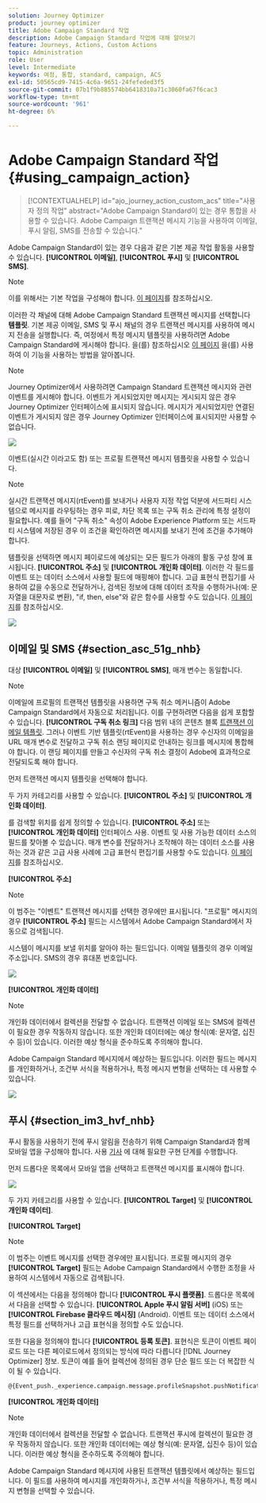 ```yaml
---
solution: Journey Optimizer
product: journey optimizer
title: Adobe Campaign Standard 작업
description: Adobe Campaign Standard 작업에 대해 알아보기
feature: Journeys, Actions, Custom Actions
topic: Administration
role: User
level: Intermediate
keywords: 여정, 통합, standard, campaign, ACS
exl-id: 50565cd9-7415-4c6a-9651-24fefeded3f5
source-git-commit: 07b1f9b885574bb6418310a71c3060fa67f6cac3
workflow-type: tm+mt
source-wordcount: '961'
ht-degree: 6%

---
```


# Adobe Campaign Standard 작업 {#using_campaign_action}

>[!CONTEXTUALHELP]
>id="ajo_journey_action_custom_acs"
>title="사용자 정의 작업"
>abstract="Adobe Campaign Standard이 있는 경우 통합을 사용할 수 있습니다. Adobe Campaign 트랜잭션 메시지 기능을 사용하여 이메일, 푸시 알림, SMS를 전송할 수 있습니다."

Adobe Campaign Standard이 있는 경우 다음과 같은 기본 제공 작업 활동을 사용할 수 있습니다. **[!UICONTROL 이메일]**, **[!UICONTROL 푸시]** 및 **[!UICONTROL SMS]**.

>[!NOTE]
>
>이를 위해서는 기본 작업을 구성해야 합니다. [이 페이지](../action/acs-action.md)를 참조하십시오.

이러한 각 채널에 대해 Adobe Campaign Standard 트랜잭션 메시지를 선택합니다 **템플릿**. 기본 제공 이메일, SMS 및 푸시 채널의 경우 트랜잭션 메시지를 사용하여 메시지 전송을 실행합니다. 즉, 여정에서 특정 메시지 템플릿을 사용하려면 Adobe Campaign Standard에 게시해야 합니다. 을(를) 참조하십시오 [이 페이지](https://experienceleague.adobe.com/docs/campaign-standard/using/communication-channels/transactional-messaging/getting-started-with-transactional-msg.html?lang=ko) 을(를) 사용하여 이 기능을 사용하는 방법을 알아봅니다.

>[!NOTE]
>
>Journey Optimizer에서 사용하려면 Campaign Standard 트랜잭션 메시지와 관련 이벤트를 게시해야 합니다. 이벤트가 게시되었지만 메시지는 게시되지 않은 경우 Journey Optimizer 인터페이스에 표시되지 않습니다. 메시지가 게시되었지만 연결된 이벤트가 게시되지 않은 경우 Journey Optimizer 인터페이스에 표시되지만 사용할 수 없습니다.

![](assets/journey59.png)

이벤트(실시간 이라고도 함) 또는 프로필 트랜잭션 메시지 템플릿을 사용할 수 있습니다.

>[!NOTE]
>
>실시간 트랜잭션 메시지(rtEvent)를 보내거나 사용자 지정 작업 덕분에 서드파티 시스템으로 메시지를 라우팅하는 경우 피로, 차단 목록 또는 구독 취소 관리에 특정 설정이 필요합니다. 예를 들어 &quot;구독 취소&quot; 속성이 Adobe Experience Platform 또는 서드파티 시스템에 저장된 경우 이 조건을 확인하려면 메시지를 보내기 전에 조건을 추가해야 합니다.

템플릿을 선택하면 메시지 페이로드에 예상되는 모든 필드가 아래의 활동 구성 창에 표시됩니다. **[!UICONTROL 주소]** 및 **[!UICONTROL 개인화 데이터]**. 이러한 각 필드를 이벤트 또는 데이터 소스에서 사용할 필드에 매핑해야 합니다. 고급 표현식 편집기를 사용하여 값을 수동으로 전달하거나, 검색된 정보에 대해 데이터 조작을 수행하거나(예: 문자열을 대문자로 변환), &quot;if, then, else&quot;와 같은 함수를 사용할 수도 있습니다. [이 페이지](expression/expressionadvanced.md)를 참조하십시오.

![](assets/journey60.png)

## 이메일 및 SMS {#section_asc_51g_nhb}

대상 **[!UICONTROL 이메일]** 및 **[!UICONTROL SMS]**, 매개 변수는 동일합니다.

>[!NOTE]
>
>이메일에 프로필의 트랜잭션 템플릿을 사용하면 구독 취소 메커니즘이 Adobe Campaign Standard에서 자동으로 처리됩니다. 이를 구현하려면 다음을 쉽게 포함할 수 있습니다. **[!UICONTROL 구독 취소 링크]** 다음 범위 내의 콘텐츠 블록 [트랜잭션 이메일 템플릿](https://experienceleague.adobe.com/docs/campaign-standard/using/communication-channels/transactional-messaging/getting-started-with-transactional-msg.html?lang=ko). 그러나 이벤트 기반 템플릿(rtEvent)을 사용하는 경우 수신자의 이메일을 URL 매개 변수로 전달하고 구독 취소 랜딩 페이지로 안내하는 링크를 메시지에 통합해야 합니다. 이 랜딩 페이지를 만들고 수신자의 구독 취소 결정이 Adobe에 효과적으로 전달되도록 해야 합니다.

먼저 트랜잭션 메시지 템플릿을 선택해야 합니다.

두 가지 카테고리를 사용할 수 있습니다. **[!UICONTROL 주소]** 및 **[!UICONTROL 개인화 데이터]**.

를 검색할 위치를 쉽게 정의할 수 있습니다. **[!UICONTROL 주소]** 또는 **[!UICONTROL 개인화 데이터]** 인터페이스 사용. 이벤트 및 사용 가능한 데이터 소스의 필드를 찾아볼 수 있습니다. 매개 변수를 전달하거나 조작해야 하는 데이터 소스를 사용하는 것과 같은 고급 사용 사례에 고급 표현식 편집기를 사용할 수도 있습니다. [이 페이지](expression/expressionadvanced.md)를 참조하십시오.

**[!UICONTROL 주소]**

>[!NOTE]
>
>이 범주는 &quot;이벤트&quot; 트랜잭션 메시지를 선택한 경우에만 표시됩니다. &quot;프로필&quot; 메시지의 경우 **[!UICONTROL 주소]** 필드는 시스템에서 Adobe Campaign Standard에서 자동으로 검색됩니다.

시스템이 메시지를 보낼 위치를 알아야 하는 필드입니다. 이메일 템플릿의 경우 이메일 주소입니다. SMS의 경우 휴대폰 번호입니다.

![](assets/journey61.png)

**[!UICONTROL 개인화 데이터]**

>[!NOTE]
>
>개인화 데이터에서 컬렉션을 전달할 수 없습니다. 트랜잭션 이메일 또는 SMS에 컬렉션이 필요한 경우 작동하지 않습니다. 또한 개인화 데이터에는 예상 형식(예: 문자열, 십진수 등)이 있습니다. 이러한 예상 형식을 준수하도록 주의해야 합니다.

Adobe Campaign Standard 메시지에서 예상하는 필드입니다. 이러한 필드는 메시지를 개인화하거나, 조건부 서식을 적용하거나, 특정 메시지 변형을 선택하는 데 사용할 수 있습니다.

![](assets/journey62.png)

## 푸시 {#section_im3_hvf_nhb}

푸시 활동을 사용하기 전에 푸시 알림을 전송하기 위해 Campaign Standard과 함께 모바일 앱을 구성해야 합니다. 사용 [기사](https://helpx.adobe.com/kr/campaign/kb/integrate-mobile-sdk.html) 에 대해 필요한 구현 단계를 수행합니다.

먼저 드롭다운 목록에서 모바일 앱을 선택하고 트랜잭션 메시지를 표시해야 합니다.

![](assets/journey62bis.png)

두 가지 카테고리를 사용할 수 있습니다. **[!UICONTROL Target]** 및 **[!UICONTROL 개인화 데이터]**.

**[!UICONTROL Target]**

>[!NOTE]
>
>이 범주는 이벤트 메시지를 선택한 경우에만 표시됩니다. 프로필 메시지의 경우 **[!UICONTROL Target]** 필드는 Adobe Campaign Standard에서 수행한 조정을 사용하여 시스템에서 자동으로 검색됩니다.

이 섹션에서는 다음을 정의해야 합니다 **[!UICONTROL 푸시 플랫폼]**. 드롭다운 목록에서 다음을 선택할 수 있습니다. **[!UICONTROL Apple 푸시 알림 서버]** (iOS) 또는 **[!UICONTROL Firebase 클라우드 메시징]** (Android). 이벤트 또는 데이터 소스에서 특정 필드를 선택하거나 고급 표현식을 정의할 수도 있습니다.

또한 다음을 정의해야 합니다 **[!UICONTROL 등록 토큰]**. 표현식은 토큰이 이벤트 페이로드 또는 다른 페이로드에서 정의되는 방식에 따라 다릅니다 [!DNL Journey Optimizer] 정보. 토큰이 예를 들어 컬렉션에 정의된 경우 단순 필드 또는 더 복잡한 식이 될 수 있습니다.

```
@{Event_push._experience.campaign.message.profileSnapshot.pushNotificationTokens.first().token}
```

**[!UICONTROL 개인화 데이터]**

>[!NOTE]
>
>개인화 데이터에서 컬렉션을 전달할 수 없습니다. 트랜잭션 푸시에 컬렉션이 필요한 경우 작동하지 않습니다. 또한 개인화 데이터에는 예상 형식(예: 문자열, 십진수 등)이 있습니다. 이러한 예상 형식을 준수하도록 주의해야 합니다.

Adobe Campaign Standard 메시지에 사용된 트랜잭션 템플릿에서 예상하는 필드입니다. 이 필드를 사용하여 메시지를 개인화하거나, 조건부 서식을 적용하거나, 특정 메시지 변형을 선택할 수 있습니다.
